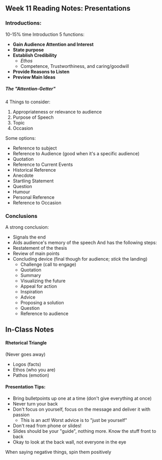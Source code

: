 ## Week 11 Reading Notes: Presentations

### Introductions:
10-15% time Introduction
5 functions:
- **Gain Audience Attention and Interest**
- **State purpose**
- **Establish Credibility**
	- *Ethos*
	- Competence, Trustworthiness, and caring/goodwill
- **Provide Reasons to Listen**
- **Preview Main Ideas**

##### The "Attention-Getter"
4 Things to consider:
1. Appropriateness or relevance to audience
2. Purpose of Speech
3. Topic
4. Occasion

Some options:
- Reference to subject
- Reference to Audience (good when it's a specific audience)
- Quotation
- Reference to Current Events
- Historical Reference
- Anecdote
- Startling Statement
- Question
- Humour
- Personal Reference
- Reference to Occasion

### Conclusions
A strong conclusion:
- Signals the end
- Aids audience's memory of the speech
And has the following steps:
- Restatement of the thesis 
- Review of main points
- Concluding device (final though for audience; *stick* the landing)
	- Challenge (call to engage)
	- Quotation
	- Summary
	- Visualizing the future
	- Appeal for action
	- Inspiration
	- Advice
	- Proposing a solution
	- Question
	- Reference to audience


## In-Class Notes
#### Rhetorical Triangle
(Never goes away)
- Logos (facts)
- Ethos (who you are)
- Pathos (emotion)

#### Presentation Tips:
- Bring bulletpoints up one at a time (don't give everything at once)
- Never turn your back
- Don't focus on yourself, focus on the message and deliver it with passion
	- This is an act! Worst advice is to "just be yourself"
- Don't read from phone or slides!
- Slides should be your "guide", nothing more. Know the stuff front to back
- Okay to look at the back wall, not everyone in the eye





When saying negative things, spin them positively 

